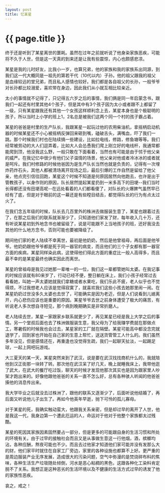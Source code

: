 ```yaml
---
layout: post
title: 忆某星
---
```


{{ page.title }}
===============

终于还是听到了某星离世的噩耗。虽然在过年之前就听说了他身染家族恶疾，可能将不久于人世，但是这一天真的到来还是让我有些震惊，内心也颇感悲凉。

某星是我的儿时好友，比我小一岁，也算兄弟，他的家族和我的家族系出同源，到我们这一代大概同是一祖先的第若干代（10代以内）子孙。他的祖父跟我的祖父是血缘较远的堂兄弟，而且私人感情也较好。我们都是各自祖父的长孙，一般爷爷对长孙都比较溺爱，喜欢带在身边，因此我们从小就互相比较亲近。

太小的事情就不记得了，只记得五六岁之后的事情，我们俩是同一年启蒙念书，跟我们一起还有村里其他4个孩子，但是其中有3个孩子因为太小或者跟不上都留了一级，只有某星跟我还有其他一个女孩这样顺利念上去，某星本身也是个极聪明的孩子，所以当时上小学的班上1，2名总是被我们这两个同一个村的孩子霸占着。

某星的爸爸是村里的生产队长，我跟某星一起玩过他的农用柴油机，拿摇柄启动机器的时候某星还不小心被摇柄反弹回来砸到嘴，磕破舌头，满嘴血，吓了我们一跳。那个时候我们村也在陆续搞一些建设，比如拉电线，修路，修鱼塘等等。我们经常被劳动的大人们逗弄着，比如大人会怂恿我们爬上刚立好的电线杆，我通常都能爬到顶，他没我这么野，一般只敢在下面看着，当然也有可能是由于怵于他父亲的威严。在我记忆中很少有他们父子温情的场景，他父亲对他或者冷冰冰的或者就是呵斥。我们村修路的时候他爸因为是生产队长当然也就是负责的，记得有一次埋炸药炸石头，其他人都被清场离开现场之后，最后引爆的工作自然是留给了他父亲，他点完引信往回跑，某星这个时候不知道是何原因居然向他跑去，也许是出于管教孩子，以身作则的原因，队长居然提起某星扔到一米多高下的田埂--我们当时长得都还没有田埂高呢--在远处看着的人们都看傻了，对队长的火爆脾气虽然早已经有了底，但是对于眼前的这一幕还是有些瞠目结舌，都觉得队长的行为有点太过火了。

在我们念五年级的时候，队长去几百里外的株洲去做服装生意了，某星也跟着过去了，在那之后我们的联系就渐渐少了，只知道他们家发了财，每年收入几十万，还有听说某星初到外地念书也被留级了，说是可能跟不上当地孩子的班，还好我没去其他的什么地方念书，否则可能也要被降级了。

期间他们家的老人陆续不幸离世，最初是他奶奶，然后是他曾祖母，再后面是他爷爷。他奶奶跟他爷爷都是死于同一器官的病变，而且他们的三个子女都有那一器官方面的疾病，某星同样染此病，这使得他们得此方面的重症比一般人高得多，而且最不幸的是某星最终也确实因此而离世。

某星的曾祖母是我见过她那一辈唯一的一位，我们这一辈都管她叫太婆。在我记事的时候应该就有80来岁了，行动已经不便，整日躺在床上，我们小孩子经常过去看看她，叫她一声太婆她就我们拿糖或者水果吃，我们乐此不疲，老人似乎也不觉得烦，不过我想老人应该是觉得寂寞了，就喜欢我们这些小孩去她那里闹一闹。在某星奶奶过世没多久太婆也去世了，可能确实是因为老迈，但是人们说看到儿媳离开，内心悲伤应该也是重要的原因。某星爷爷去世之前身体遭受了极大的痛苦，有听说老人多次想自寻短见，那个病到晚期确实是非常折磨人。

老人陆续去世，某星一家跟家乡联系就更少了，再见某星已经是我上大学之后的事情。另一个堂叔后面也去了株洲做服装生意，我父母为了给我赚学费就在那做点工，寒暑假的时候我也会过去，某星家的工厂就在隔壁。某星可能高中都没念完就退学了，回到家也开始在自己家的生意上帮忙，送送货管管工人什么的。我们虽然多年没见，但是感情还在，再重逢也没觉得生疏，我们一起聊天扯淡，一起踢足球，一起上网吧玩游戏。

大三夏天的某一天，某星突然来到了武汉，说是要在武汉找找商机什么的，我就陪他到汉正街那一块转了转。那次他在武汉呆了好几天，晚上就睡我床上，我带他逛了武大，在武大的餐厅吃过饭，聊天的时候才发现他那次其实也是因为跟家里人吵架才跑出来的。好像他跟他爸爸的关系一直不怎么好，总有各种骇人听闻的他爸爸揍他的消息传出来。

我大学毕业之后就没去过株洲了，跟他的联系又逐渐少了，后面听说他结婚了，再后面又听说他儿子出生了。再如今他英年早逝，抛下可怜的孤儿寡母。

对于某星的死，我确实触动蛮大，他跟我关系亲密，但是却过早的离开了人世，他是我这一代，我身边第一个遭此厄运的人，命运对于他对于他整个家族都太过残酷。

某星的死因其家族因素固然要占一部分，但是更多的可能跟自身的生活习惯和所处的环境有关。由于过早的接触社会而且又是从事做生意这一行他烟，酒，槟榔均沾，各种应酬，熬夜可能也不少。而且去过他家才知道他们家可能并没有发那么大的财，他们家平时就住在自家工厂旁边，家里的各种设施也都算不上好。更严重的是周边服装产业无序发展，造成很大的污染问题，空气中弥漫的是焚烧碎布料的焦味，各种生活生产垃圾随处倾倒，河水是恶心粘稠的黑色，这跟各种化工染料肯定脱不了关系。我想正是这种恶劣的生活环境以及不健康的生活方式过早的诱发了他的家族性恶疾。

哀之，戒之！

